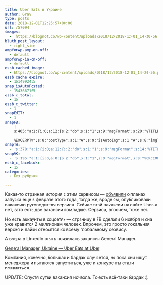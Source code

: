 ```yaml
---
title: Uber Eats в Украине
author: Gray
type: posts
date: 2018-12-01T12:25:57+00:00
url: /57094
images:
  -  https://blognot.co/wp-content/uploads/2018/12/2018-12-01_14-20-56.png
bluth_post_layout:
  - right_side
ampforwp-amp-on-off:
  - default
ampforwp-ia-on-off:
  - default
essb_cached_image:
  - https://blognot.co/wp-content/uploads/2018/12/2018-12-01_14-20-56.png
essb_cache_expire:
  - 1614992435
snap_isAutoPosted:
  - 1543667165
essb_c_total:
  - 16
essb_c_twitter:
  - 1
snapEdIT:
  - 1
snapFB:
  - |
    s:405:"a:1:{i:0;a:12:{s:2:"do";s:1:"1";s:9:"msgFormat";s:20:"%TITLE%
    
    %EXCERPT%";s:8:"postType";s:1:"A";s:9:"isAutoImg";s:1:"A";s:8:"imgToUse";s:0:"";s:9:"isAutoURL";s:1:"A";s:8:"urlToUse";s:0:"";s:4:"doFB";i:0;s:8:"isPosted";s:1:"1";s:4:"pgID";s:32:"133222213376133_2208702312494769";s:7:"postURL";s:62:"http://www.facebook.com/133222213376133/posts/2208702312494769";s:5:"pDate";s:19:"2018-12-01 12:26:03";}}";
snapTW:
  - 's:378:"a:1:{i:0;a:12:{s:2:"do";s:1:"1";s:9:"msgFormat";s:14:"%TITLE%  %URL%";s:8:"attchImg";s:1:"1";s:9:"isAutoImg";s:1:"A";s:8:"imgToUse";s:0:"";s:9:"isAutoURL";s:1:"A";s:8:"urlToUse";s:0:"";s:4:"doTW";i:0;s:8:"isPosted";s:1:"1";s:4:"pgID";s:19:"1068843676401639424";s:7:"postURL";s:54:"https://twitter.com/gray_ru/status/1068843676401639424";s:5:"pDate";s:19:"2018-12-01 12:26:05";}}";'
snapVK:
  - 's:195:"a:1:{i:0;a:8:{s:2:"do";s:1:"1";s:9:"msgFormat";s:9:"%EXCERPT%";s:8:"postType";s:1:"I";s:9:"isAutoImg";s:1:"A";s:8:"imgToUse";s:0:"";s:9:"isAutoURL";s:1:"A";s:8:"urlToUse";s:0:"";s:4:"doVK";i:0;}}";'
essb_c_facebook:
  - 15
categories:
  - Без рубрики

---
```








Какая-то странная история с этим сервисом — [объявили][1] о планах запуска еще в феврале этого года, тогда же, вроде бы, опубликовали вакансию руководителя сервиса. Сейчас этой вакансии на сайте Uber-а нет, зато есть две вакансии помладше. Сервиса, впрочем, тоже нет.

Но есть аккаунты в соцсетях — страницу в FB сделали 6 ноября и она уже нравится 2 миллионам человек. Впрочем, это просто локальная версия и лайки относятся ко всему глобальному сервису.

А вчера в LinkedIn опять появилась вакансия General Manager.

<div class="LI-entity-badge" data-version="v2" data-locale="en_US" data-entity="jserp" data-theme="light" data-type="simple" data-size="large" data-key-companyname="Uber" data-key-title="General Manager, Ukraine - Uber Eats">
  <a class="LI-simple-link" href="https://www.linkedin.com/jobs/uber-general-manager-ukraine-uber-eats-jobs">General Manager, Ukraine &#8212; Uber Eats at Uber</a>


Компания, конечно, большая и бардак случается, но пока они ищут менеджера и пытаются запуститься, уже и конкуренты стали появляться.

UPDATE: Спустя сутки вакансия исчезла. То есть всё-таки бардак :).

 [1]: https://www.kyivpost.com/technology/uber-launch-food-delivery-service-ubereats-ukraine.html